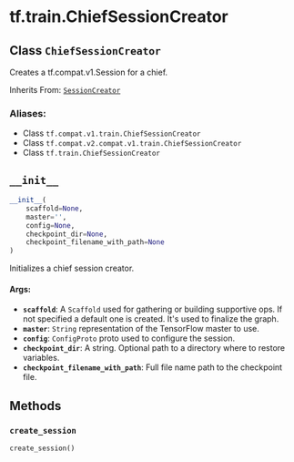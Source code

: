 <div itemscope itemtype="http://developers.google.com/ReferenceObject">
<meta itemprop="name" content="tf.train.ChiefSessionCreator" />
<meta itemprop="path" content="Stable" />
<meta itemprop="property" content="__init__"/>
<meta itemprop="property" content="create_session"/>
</div>

# tf.train.ChiefSessionCreator

## Class `ChiefSessionCreator`

Creates a tf.compat.v1.Session for a chief.

Inherits From: [`SessionCreator`](../../tf/train/SessionCreator.md)

### Aliases:

* Class `tf.compat.v1.train.ChiefSessionCreator`
* Class `tf.compat.v2.compat.v1.train.ChiefSessionCreator`
* Class `tf.train.ChiefSessionCreator`

<!-- Placeholder for "Used in" -->


<h2 id="__init__"><code>__init__</code></h2>

``` python
__init__(
    scaffold=None,
    master='',
    config=None,
    checkpoint_dir=None,
    checkpoint_filename_with_path=None
)
```

Initializes a chief session creator.


#### Args:


* <b>`scaffold`</b>: A `Scaffold` used for gathering or building supportive ops. If
  not specified a default one is created. It's used to finalize the graph.
* <b>`master`</b>: `String` representation of the TensorFlow master to use.
* <b>`config`</b>: `ConfigProto` proto used to configure the session.
* <b>`checkpoint_dir`</b>: A string.  Optional path to a directory where to restore
  variables.
* <b>`checkpoint_filename_with_path`</b>: Full file name path to the checkpoint file.



## Methods

<h3 id="create_session"><code>create_session</code></h3>

``` python
create_session()
```






